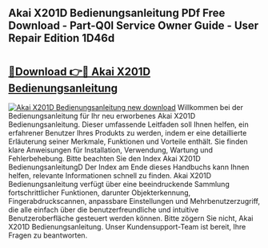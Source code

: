 ## Akai X201D Bedienungsanleitung PDf Free Download - Part-Q0l Service Owner Guide - User Repair Edition 1D46d

# <h2><a href="http://df2cu1.blite.top/?on=Akai+X201D+Bedienungsanleitung">🔗Download 👉🔴 Akai X201D Bedienungsanleitung</a></h2>

[![Akai X201D Bedienungsanleitung new download](https://i.imgur.com/lujVjoI.png)](http://df2cu1.blite.top/?on=Akai+X201D+Bedienungsanleitung)
Willkommen bei der Bedienungsanleitung für Ihr neu erworbenes Akai X201D Bedienungsanleitung. Dieser umfassende Leitfaden soll Ihnen helfen, ein erfahrener Benutzer Ihres Produkts zu werden, indem er eine detaillierte Erläuterung seiner Merkmale, Funktionen und Vorteile enthält. Sie finden klare Anweisungen für Installation, Verwendung, Wartung und Fehlerbehebung. Bitte beachten Sie den Index Akai X201D BedienungsanleitungD Der Index am Ende dieses Handbuchs kann Ihnen helfen, relevante Informationen schnell zu finden. Akai X201D Bedienungsanleitung verfügt über eine beeindruckende Sammlung fortschrittlicher Funktionen, darunter Objekterkennung, Fingerabdruckscannen, anpassbare Einstellungen und Mehrbenutzerzugriff, die alle einfach über die benutzerfreundliche und intuitive Benutzeroberfläche gesteuert werden können. Bitte zögern Sie nicht, Akai X201D Bedienungsanleitung. Unser Kundensupport-Team ist bereit, Ihre Fragen zu beantworten.
